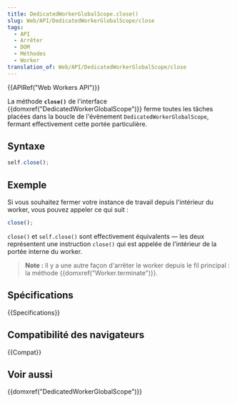 ```yaml
---
title: DedicatedWorkerGlobalScope.close()
slug: Web/API/DedicatedWorkerGlobalScope/close
tags:
  - API
  - Arrêter
  - DOM
  - Méthodes
  - Worker
translation_of: Web/API/DedicatedWorkerGlobalScope/close
---
```


{{APIRef("Web Workers API")}}

La méthode **`close()`** de l'interface {{domxref("DedicatedWorkerGlobalScope")}} ferme toutes les tâches placées dans la boucle de l'évènement `DedicatedWorkerGlobalScope`, fermant effectivement cette portée particulière.

## Syntaxe

```js
self.close();
```

## Exemple

Si vous souhaitez fermer votre instance de travail depuis l'intérieur du worker, vous pouvez appeler ce qui suit :

```js
close();
```

`close()` et `self.close()` sont effectivement équivalents — les deux représentent une instruction `close()` qui est appelée de l'intérieur de la portée interne du worker.

> **Note :** Il y a une autre façon d'arrêter le worker depuis le fil principal : la méthode {{domxref("Worker.terminate")}}.

## Spécifications

{{Specifications}}

## Compatibilité des navigateurs

{{Compat}}

## Voir aussi

{{domxref("DedicatedWorkerGlobalScope")}}

